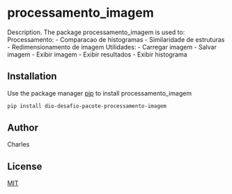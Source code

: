 # processamento_imagem

Description. 
The package processamento_imagem is used to:
	Processamento:
		- Comparacao de histogramas
		- Similaridade de estruturas
		- Redimensionamento de imagem
	Utilidades:
		- Carregar imagem
		- Salvar imagem
		- Exibir imagem
		- Exibir resultados
		- Exibir histograma

## Installation

Use the package manager [pip](https://pip.pypa.io/en/stable/) to install processamento_imagem

```bash
pip install dio-desafio-pacote-processamento-imagem
```

## Author
Charles

## License
[MIT](https://choosealicense.com/licenses/mit/)